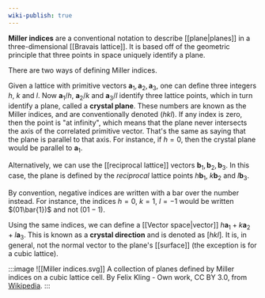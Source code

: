 ```yaml
---
wiki-publish: true
---
```

**Miller indices** are a conventional notation to describe [[plane|planes]] in a three-dimensional [[Bravais lattice]]. It is based off of the geometric principle that three points in space uniquely identify a plane.

There are two ways of defining Miller indices.

Given a lattice with primitive vectors $\mathbf{a}_{1},\mathbf{a}_{2},\mathbf{a}_{3}$, one can define three integers $h$, $k$ and $l$. Now $\mathbf{a}_{1}/h$, $\mathbf{a}_{2}/k$ and $\mathbf{a}_{3}/l$ identify three lattice points, which in turn identify a plane, called a **crystal plane**. These numbers are known as the Miller indices, and are conventionally denoted $(hkl)$. If any index is zero, then the point is "at infinity", which means that the plane never intersects the axis of the correlated primitive vector. That's the same as saying that the plane is parallel to that axis. For instance, if $h=0$, then the crystal plane would be parallel to $\mathbf{a}_{1}$.

Alternatively, we can use the [[reciprocal lattice]] vectors $\mathbf{b}_{1},\mathbf{b}_{2},\mathbf{b}_{3}$. In this case, the plane is defined by the *reciprocal* lattice points $h\mathbf{b}_{1}$, $k\mathbf{b}_{2}$ and $l\mathbf{b}_{3}$.

By convention, negative indices are written with a bar over the number instead. For instance, the indices $h=0$, $k=1$, $l=-1$ would be written $(01\bar{1})$ and not $(01-1)$.

Using the same indices, we can define a [[Vector space|vector]] $h\mathbf{a}_{1}+k\mathbf{a}_{2}+l\mathbf{a}_{3}$. This is known as a **crystal direction** and is denoted as $[hkl]$. It is, in general, not the normal vector to the plane's [[surface]] (the exception is for a cubic lattice).

:::image
![[Miller indices.svg]]
A collection of planes defined by Miller indices on a cubic lattice cell. By Felix Kling - Own work, CC BY 3.0, from [Wikipedia](https://commons.wikimedia.org/w/index.php?curid=12123337).
:::